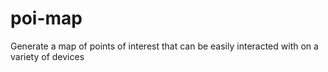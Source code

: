 # poi-map
Generate a map of points of interest that can be easily interacted with on a variety of devices
